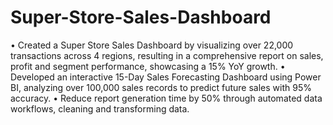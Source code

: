 # Super-Store-Sales-Dashboard

• Created a Super Store Sales Dashboard by visualizing over 22,000 transactions across 4 regions, 
resulting in a comprehensive report on sales, profit and segment performance, showcasing a 15% YoY 
growth.
• Developed an interactive 15-Day Sales Forecasting Dashboard using Power BI, analyzing over 100,000
sales records to predict future sales with 95% accuracy.
• Reduce report generation time by 50% through automated data workflows, cleaning and transforming data.
